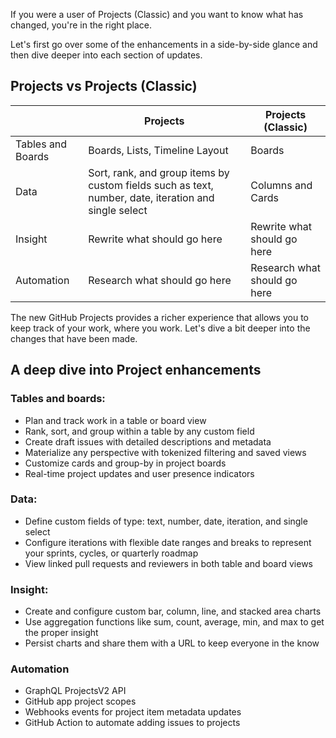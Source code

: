 If you were a user of Projects (Classic) and you want to know what has changed, you're in the right place.  

Let's first go over some of the enhancements in a side-by-side glance and then dive deeper into each section of updates.

## Projects vs Projects (Classic)
|  | Projects | Projects (Classic) | 
|--------|--------|--------| 
| Tables and Boards | Boards, Lists, Timeline Layout | Boards | 
| Data | Sort, rank, and group items by custom fields such as text, number, date, iteration and single select | Columns and Cards | 
| Insight |  Rewrite what should go here | Rewrite what should go here | 
| Automation | Research what should go here | Research what should go here | 

The new GitHub Projects provides a richer experience that allows you to keep track of your work, where you work. Let's dive a bit deeper into the changes that have been made.

## A deep dive into Project enhancements

### Tables and boards:
- Plan and track work in a table or board view
- Rank, sort, and group within a table by any custom field
- Create draft issues with detailed descriptions and metadata
- Materialize any perspective with tokenized filtering and saved views
- Customize cards and group-by in project boards
- Real-time project updates and user presence indicators

### Data:
- Define custom fields of type: text, number, date, iteration, and single select
- Configure iterations with flexible date ranges and breaks to represent your sprints, cycles, or quarterly roadmap
- View linked pull requests and reviewers in both table and board views

### Insight:
- Create and configure custom bar, column, line, and stacked area charts
- Use aggregation functions like sum, count, average, min, and max to get the proper insight
- Persist charts and share them with a URL to keep everyone in the know

### Automation
- GraphQL ProjectsV2 API
- GitHub app project scopes
- Webhooks events for project item metadata updates
- GitHub Action to automate adding issues to projects

